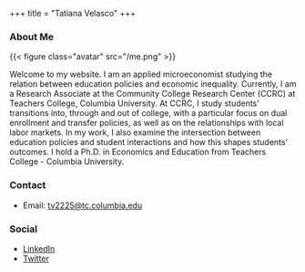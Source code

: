 +++
title = "Tatiana Velasco"
+++

### About Me

{{< figure class="avatar" src="/me.png" >}}

Welcome to my website. I am an applied microeconomist studying the relation between education policies and economic inequality. Currently, I am a Research Associate at the Community College Research Center (CCRC) at Teachers College, Columbia University. At CCRC, I study students' transitions into, through and out of college, with a particular focus on dual enrollment and transfer policies, as well as on the relationships with local labor markets. In my work, I also examine the intersection between education policies and student interactions and how this shapes students' outcomes. I hold a Ph.D. in Economics and Education from Teachers College - Columbia University.

### Contact
* Email: [tv2225@tc.columbia.edu](mailto:tv2225@tc.columbia.edu)

### Social
* [LinkedIn](https://www.linkedin.com/in/tatianavelascoro/)
* [Twitter](https://twitter.com/TatiVelasco)
#
#
#
